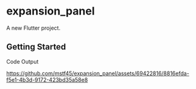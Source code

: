 # expansion_panel

A new Flutter project.

## Getting Started

Code Output

https://github.com/mstf45/expansion_panel/assets/69422816/8816efda-f5e1-4b3d-9172-423bd35a58e8

